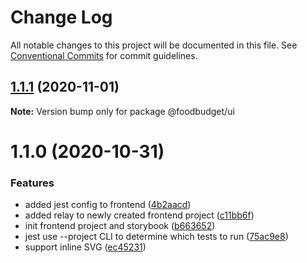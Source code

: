 # Change Log

All notable changes to this project will be documented in this file.
See [Conventional Commits](https://conventionalcommits.org) for commit guidelines.

## [1.1.1](https://github.com/Lilmortal/foodbudget/compare/@foodbudget/ui@1.1.0...@foodbudget/ui@1.1.1) (2020-11-01)

**Note:** Version bump only for package @foodbudget/ui





# 1.1.0 (2020-10-31)


### Features

* added jest config to frontend ([4b2aacd](https://github.com/Lilmortal/foodbudget/commit/4b2aacdcad0ab260983b347f6ac27747abd3dae0))
* added relay to newly created frontend project ([c11bb6f](https://github.com/Lilmortal/foodbudget/commit/c11bb6f9dd351f220a0f0902d5eaab9464733502))
* init frontend project and storybook ([b663652](https://github.com/Lilmortal/foodbudget/commit/b663652e0af078340e97d33de50bd7d1c2469381))
* jest use --project CLI to determine which tests to run ([75ac9e8](https://github.com/Lilmortal/foodbudget/commit/75ac9e89850f19688052635f0406e88ed83db24b))
* support inline SVG ([ec45231](https://github.com/Lilmortal/foodbudget/commit/ec452314d2e6a62798f959ca68a4384f915f6df5))
